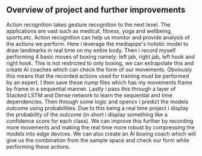 ## Overview of project and further improvements
Action recognition takes gesture recognition to the next level. The applications are vast such as medical, fitness, yoga and wellbeing, sports,etc. Action recognition can help us monitor and provide analysis of the actions we perform.
Here i leverage the mediapipe's holistic model to draw landmarks in real time on my entire body. Then i record myself performing 4 basic moves of boxing namely: left jab, right jab, left hook and right hook.
This is not restricted to only boxing, we can extrapolate this and create AI coaches which can check the form of our movements. Obviously this means that the recorded actions used for training must be performed by an expert.
I then save these nump files which has my movements frame by frame in a sequential manner. Lastly i pass this through a layer of Stacked LSTM and Dense network to learn the sequential and time dependencies.
Then through some logic and opencv i predict the models outcome using probabilities. Due to this being a real time project i display the probability of the outcome (in short i display something like a confidence score for each class).
We can improve this further by recording more movements and making the real time more robust by compressing the models into edge devices. We can also create an AI boxing coach which will give us the combination from the sample space and check our form while performing these actions.

